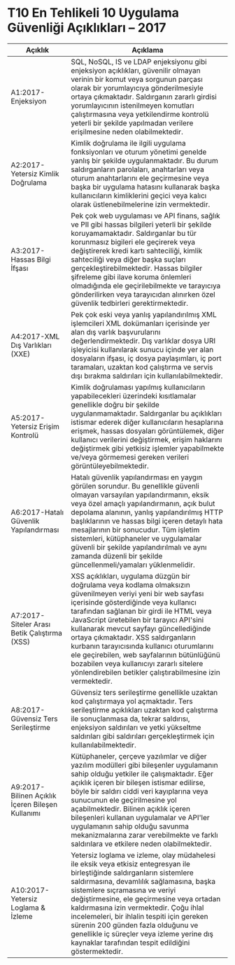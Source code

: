 # T10 En Tehlikeli 10 Uygulama Güvenliği Açıklıkları – 2017

| Açıklık | Açıklama | 
| -- | -- |
| A1:2017-Enjeksiyon | SQL, NoSQL, IS ve LDAP enjeksiyonu gibi enjeksiyon açıklıkları, güvenilir olmayan verinin bir komut veya sorgunun parçası olarak bir yorumlayıcıya gönderilmesiyle ortaya çıkmaktadır. Saldırganın zararlı girdisi yorumlayıcının istenilmeyen komutları çalıştırmasına veya yetkilendirme kontrolü yeterli bir şekilde yapılmadan verilere erişilmesine neden olabilmektedir. |
| A2:2017-Yetersiz Kimlik Doğrulama |Kimlik doğrulama ile ilgili uygulama fonksiyonları ve oturum yönetimi genelde yanlış bir şekilde uygulanmaktadır. Bu durum saldırganların parolaları, anahtarları veya oturum anahtarlarını ele geçirmesine veya başka bir uygulama hatasını kullanarak başka kullanıcıların kimliklerini geçici veya kalıcı olarak üstlenebilmelerine izin vermektedir. |
| A3:2017-Hassas Bilgi İfşası |  Pek çok web uygulaması ve API finans, sağlık ve PII gibi hassas bilgileri yeterli bir şekilde koruyamamaktadır. Saldırganlar bu tür korunmasız bigileri ele geçirerek veya değiştirerek kredi kartı sahteciliği, kimlik sahteciliği veya diğer başka suçları gerçekleştirebilmektedir. Hassas bilgiler şifreleme gibi ilave koruma önlemleri olmadığında ele geçirilebilmekte ve tarayıcıya gönderilirken veya tarayıcıdan alınırken özel güvenlik tedbirleri gerektirmektedir. |
| A4:2017-XML Dış Varlıkları (XXE) | Pek çok eski veya yanlış yapılandırılmış XML işlemcileri XML dokümanları içerisinde yer alan dış varlık başvurularını değerlendirmektedir. Dış varlıklar dosya URI işleyicisi kullanılarak sunucu içinde yer alan dosyaların ifşası, iç dosya paylaşımları, iç port taramaları, uzaktan kod çalıştırma ve servis dışı bırakma saldırıları için kullanılabilmektedir. |
| A5:2017-Yetersiz Erişim Kontrolü | Kimlik doğrulaması yapılmış kullanıcıların yapabilecekleri üzerindeki kısıtlamalar genellikle doğru bir şekilde uygulanmamaktadır. Saldırganlar bu açıklıkları istismar ederek diğer kullanıcıların hesaplarına erişmek, hassas dosyaları görüntülemek, diğer kullanıcı verilerini değiştirmek, erişim haklarını değiştirmek gibi yetkisiz işlemler yapabilmekte ve/veya görmemesi gereken verileri görüntüleyebilmektedir. |
| A6:2017-Hatalı Güvenlik Yapılandırması | Hatalı güvenlik yapılandırması en yaygın görülen sorundur. Bu genellikle güvenli olmayan varsayılan yapılandırmanın, eksik veya özel amaçlı yapılandırmanın, açık bulut depolama alanının, yanlış yapılandırılmış HTTP başlıklarının ve hassas bilgi içeren detaylı hata mesajlarının bir sonucudur. Tüm işletim sistemleri, kütüphaneler ve uygulamalar güvenli bir şekilde yapılandırılmalı ve aynı zamanda düzenli bir şekilde güncellenmeli/yamaları yüklenmelidir. |
| A7:2017-Siteler Arası Betik Çalıştırma (XSS) | XSS açıklıkları, uygulama düzgün bir doğrulama veya kodlama olmaksızın güvenilmeyen veriyi yeni bir web sayfası içerisinde gösterdiğinde veya kullanıcı tarafından sağlanan bir girdi ile HTML veya JavaScript üretebilen bir tarayıcı API'sini kullanarak mevcut sayfayı güncellediğinde ortaya çıkmaktadır. XSS saldırganların kurbanın tarayıcısında kullanıcı oturumlarını ele geçirebilen, web sayfalarının bütünlüğünü bozabilen veya kullanıcıyı zararlı sitelere yönlendirebilen betikler çalıştırabilmesine izin vermektedir. |
| A8:2017-Güvensiz Ters Serileştirme | Güvensiz ters serileştirme genellikle uzaktan kod çalıştırmaya yol açmaktadır. Ters serileştirme açıklıkları uzaktan kod çalıştırma ile sonuçlanmasa da, tekrar saldırısı, enjeksiyon saldırıları ve yetki yükseltme saldırıları gibi saldırıları gerçekleştirmek için kullanılabilmektedir. |
| A9:2017-Bilinen Açıklık İçeren Bileşen Kullanımı | Kütüphaneler, çerçeve yazılımlar ve diğer yazılım modülleri gibi bileşenler uygulamanın sahip olduğu yetkiler ile çalışmaktadır. Eğer açıklık içeren bir bileşen istismar edilirse, böyle bir saldırı ciddi veri kayıplarına veya sunucunun ele geçirilmesine yol açabilmektedir. Bilinen açıklık içeren bileşenleri kullanan uygulamalar ve API'ler uygulamanın sahip olduğu savunma mekanizmalarına zarar verebilmekte ve farklı saldırılara ve etkilere neden olabilmektedir. |
| A10:2017-Yetersiz Loglama & İzleme | Yetersiz loglama ve izleme, olay müdahelesi ile eksik veya etkisiz entegresyan ile birleştiğinde saldırganların sistemlere saldırmasına, devamlılık sağlamasına, başka sistemlere sıçramasına ve veriyi değiştirmesine, ele geçirmesine veya ortadan kaldırmasına izin vermektedir. Çoğu ihlal incelemeleri, bir ihlalin tespiti için gereken sürenin 200 günden fazla olduğunu ve genellikle iç süreçler veya izleme yerine dış kaynaklar tarafından tespit edildiğini göstermektedir. |
